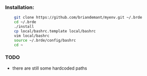 ### Installation:

```bash
	git clone https://github.com/briandemant/myenv.git ~/.brde
	cd ~/.brde
	./install
	cp local/bashrc.template local/bashrc
	vim local/bashrc
	source ~/.brde/config/bashrc
	cd ~
```
### TODO

* there are still some hardcoded paths
